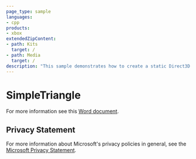 ```yaml
---
page_type: sample
languages:
- cpp
products:
- xbox
extendedZipContent:
- path: Kits
  target: /
- path: Media
  target: /
description: "This sample demonstrates how to create a static Direct3D 11 vertex buffer to render a triangle on screen on Xbox One."
---
```


# SimpleTriangle

For more information see this [Word document](https://github.com/microsoft/Xbox-ATG-Samples/blob/master/XDKSamples/IntroGraphics/SimpleTriangle/Readme.docx).

## Privacy Statement

For more information about Microsoft's privacy policies in general, see the [Microsoft Privacy Statement](https://privacy.microsoft.com/privacystatement/).
